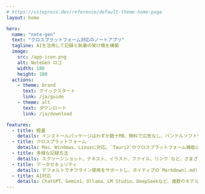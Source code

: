 ```yaml
---
# https://vitepress.dev/reference/default-theme-home-page
layout: home

hero:
  name: "note-gen"
  text: "クロスプラットフォーム対応のノートアプリ"
  tagline: AIを活用して記録と執筆の架け橋を構築
  image:
    src: /app-icon.png
    alt: NoteGen ロゴ
    width: 180
    height: 180
  actions:
    - theme: brand
      text: クイックスタート
      link: /ja/guide
    - theme: alt
      text: ダウンロード
      link: /ja/download

features:
  - title: 軽量
    details: インストールパッケージはわずか数十MB、無料で広告なし、バンドルソフトウェアなし。
  - title: クロスプラットフォーム
    details: Mac、Windows、Linuxに対応。`Tauri2`のクロスプラットフォーム機能により、将来的にはiOSやAndroidにも対応予定。
  - title: 多様な記録方法
    details: スクリーンショット、テキスト、イラスト、ファイル、リンク`など、さまざまな記録方法をサポートし、さまざまなシナリオでの断片的な記録ニーズに対応。
  - title: データセキュリティ
    details: デフォルトでオフライン使用をサポートし、ネイティブの`Markdown(.md)`をストレージ形式として使用。さらに、`GitHubのプライベートリポジトリ`へのリアルタイム同期や履歴のロールバックもサポート。
  - title: AI対応
    details: ChatGPT、Gemini、Ollama、LM Studio、DeepSeekなど、複数のモデルを設定可能。サードパーティモデルのカスタム設定にも対応。
---
```



